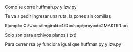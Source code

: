 Como se corre huffman.py y lzw.py

Te va a pedir ingresar una ruta, la pones sin comillas

Ejemplo: C:\Users\lmgiraldo4\Desktop\proyecto2MASTER.txt

Solo son para archivos planos (.txt)

Para correr rsa.py funciona igual que huffman.py y lzw.py